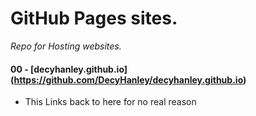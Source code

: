 # GitHub Pages sites.

*Repo for Hosting websites.*

#### 00 - [decyhanley.github.io] (https://github.com/DecyHanley/decyhanley.github.io)

* This Links back to here for no real reason
